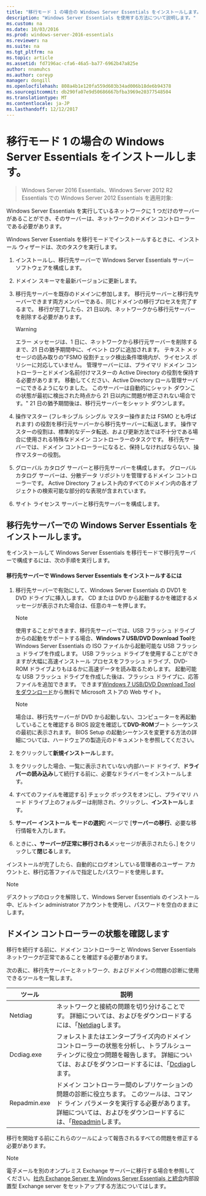 ```yaml
---
title: "移行モード 1 の場合の Windows Server Essentials をインストールします。"
description: "Windows Server Essentials を使用する方法について説明します。"
ms.custom: na
ms.date: 10/03/2016
ms.prod: windows-server-2016-essentials
ms.reviewer: na
ms.suite: na
ms.tgt_pltfrm: na
ms.topic: article
ms.assetid: fd7196ac-cfa6-46a5-ba77-6962b47a825e
author: nnamuhcs
ms.author: coreyp
manager: dongill
ms.openlocfilehash: 808a4b1e120fa559d603b34ad006b18de6b94378
ms.sourcegitcommit: db290fa07e9d50686667bfba3969e20377548504
ms.translationtype: MT
ms.contentlocale: ja-JP
ms.lasthandoff: 12/12/2017
---
```

# <a name="install-windows-server-essentials-in-migration-mode1"></a>移行モード 1 の場合の Windows Server Essentials をインストールします。

>Windows Server 2016 Essentials、Windows Server 2012 R2 Essentials での Windows Server 2012 Essentials を適用対象:

Windows Server Essentials を実行しているネットワークに 1 つだけのサーバーがあることができ、そのサーバーは、ネットワークのドメイン コントローラーである必要があります。  
  
 Windows Server Essentials を移行モードでインストールするときに、インストール ウィザードは、次のタスクを実行します。  
  
1.  インストールし、移行先サーバーで Windows Server Essentials サーバー ソフトウェアを構成します。  
  
2.  ドメイン スキーマを最新バージョンに更新します。  
  
3.  移行先サーバーを既存のドメインに参加します。 移行元サーバーと移行先サーバーできます両方メンバーである、同じドメインの移行プロセスを完了するまで。 移行が完了したら、21 日以内、ネットワークから移行元サーバーを削除する必要があります。  
  
    > [!WARNING]
    >  エラー メッセージは、1 日に、ネットワークから移行元サーバーを削除するまで、21 日の猶予期間中に、イベント ログに追加されます。 テキスト メッセージの読み取りの"FSMO 役割チェック検出条件環境内が、ライセンス ポリシーに対応していません。 管理サーバーには、プライマリ ドメイン コントローラーとドメイン名前付けマスターの Active Directory の役割を保持する必要があります。 移動してください、Active Directory ロール管理サーバーにできるようになりました。 このサーバーは自動的にシャット ダウンこの状態が最初に検出された時点から 21 日以内に問題が修正されない場合です。" 21 日の猶予期間後は、移行元サーバーをシャット ダウンします。  
  
4.  操作マスター (フレキシブル シングル マスター操作または FSMO とも呼ばれます) の役割を移行元サーバーから移行先サーバーに転送します。 操作マスターの役割は、標準的なデータ転送、および更新方法では不十分である場合に使用される特殊なドメイン コントローラーのタスクです。 移行先サーバーでは、ドメイン コントローラーになると、保持しなければならない、操作マスターの役割。  
  
5.  グローバル カタログ サーバーと移行先サーバーを構成します。 グローバル カタログ サーバーは、分散データ リポジトリを管理するドメイン コントローラーです。 Active Directory フォレスト内のすべてのドメイン内の各オブジェクトの検索可能な部分的な表現が含まれています。  
  
6.  サイト ライセンス サーバーと移行先サーバーを構成します。  
  
##  <a name="BKMK_Install"></a>移行先サーバーでの Windows Server Essentials をインストールします。  
 をインストールして Windows Server Essentials を移行モードで移行先サーバーで構成するには、次の手順を実行します。  
  
#### <a name="to-install-windows-server-essentials-on-the-destination-server"></a>移行先サーバーで Windows Server Essentials をインストールするには  
  
1.  移行先サーバーで有効にして、Windows Server Essentials の DVD1 を DVD ドライブに挿入します。 CD または DVD から起動するかを確認するメッセージが表示された場合は、任意のキーを押します。  
  
    > [!NOTE]
    >  使用することができます、移行先サーバーでは、USB フラッシュ ドライブからの起動をサポートする場合、**Windows 7 USB/DVD Download Tool**を Windows Server Essentials の ISO ファイルから起動可能な USB フラッシュ ドライブを作成します。 USB フラッシュ ドライブを使用することができますが大幅に高速インストール プロセスをフラッシュ ドライブ、DVD-ROM ドライブよりもはるかに高速データを読み取るためします。 起動可能な USB フラッシュ ドライブを作成した後は、フラッシュ ドライブに、応答ファイルを追加できます。 できます[Windows 7 USB/DVD Download Tool をダウンロード](https://go.microsoft.com/fwlink/p/?LinkId=248282)から無料で Microsoft ストアの Web サイト。  
  
    > [!NOTE]
    >  場合は、移行先サーバーが DVD から起動しない、コンピューターを再起動していることを確認する BIOS 設定を確認して**DVD-ROM**ブート シーケンスの最初に表示されます。 BIOS Setup の起動シーケンスを変更する方法の詳細については、ハードウェアの製造元のドキュメントを参照してください。  
  
2.  をクリックして**新規インストール**します。  
  
3.  をクリックした場合、一覧に表示されていない内部ハード ドライブ、**ドライバーの読み込み**して続行する前に、必要なドライバーをインストールします。  
  
4.  すべてのファイルを確認する] チェック ボックスをオンにし、プライマリ ハード ドライブ上のフォルダーは削除され、クリックし、**インストール**します。  
  
5.  **サーバー インストール モードの選択**] ページで [**サーバーの移行**、必要な移行情報を入力します。  
  
6.  ときに、**、サーバーが正常に移行される**メッセージが表示されたら、] をクリックして**閉じる**します。  
  
 インストールが完了したら、自動的にログオンしている管理者のユーザー アカウントと、移行応答ファイルで指定したパスワードを使用します。  
  
> [!NOTE]
>  デスクトップのロックを解除して、Windows Server Essentials のインストール中、ビルトイン administrator アカウントを使用し、パスワードを空白のままにします。  
  
##  <a name="BKMK_VerifyTheHealthOfDC"></a>ドメイン コントローラーの状態を確認します  
 移行を続行する前に、ドメイン コントローラーと Windows Server Essentials ネットワークが正常であることを確認する必要があります。  
  
 次の表に、移行先サーバーとネットワーク、およびドメインの問題の診断に使用できるツールを一覧します。  
  
|ツール|説明|  
|----------|-----------------|  
|Netdiag|ネットワークと接続の問題を切り分けることです。 詳細については、およびをダウンロードするには、「[Netdiag](https://go.microsoft.com/fwlink/?LinkId=217388)します。|  
|Dcdiag.exe|フォレストまたはエンタープライズ内のドメイン コントローラーの状態を分析し、トラブルシューティングに役立つ問題を報告します。 詳細については、およびをダウンロードするには、「[Dcdiag](https://go.microsoft.com/fwlink/?LinkId=217389)します。|  
|Repadmin.exe|ドメイン コントローラー間のレプリケーションの問題の診断に役立ちます。 このツールは、コマンド ライン パラメータを実行する必要があります。 詳細については、およびをダウンロードするには、「[Repadmin](https://go.microsoft.com/fwlink/?LinkId=217387)します。|  
  
 移行を開始する前にこれらのツールによって報告されるすべての問題を修正する必要があります。  
  
> [!NOTE]
>  電子メールを別のオンプレミス Exchange サーバーに移行する場合を参照してください。[社内 Exchange Server を Windows Server Essentials と統合](../manage/Integrate-an-On-Premises-Exchange-Server-with-Windows-Server-Essentials.md)内部設置型 Exchange server をセットアップする方法についてはします。
